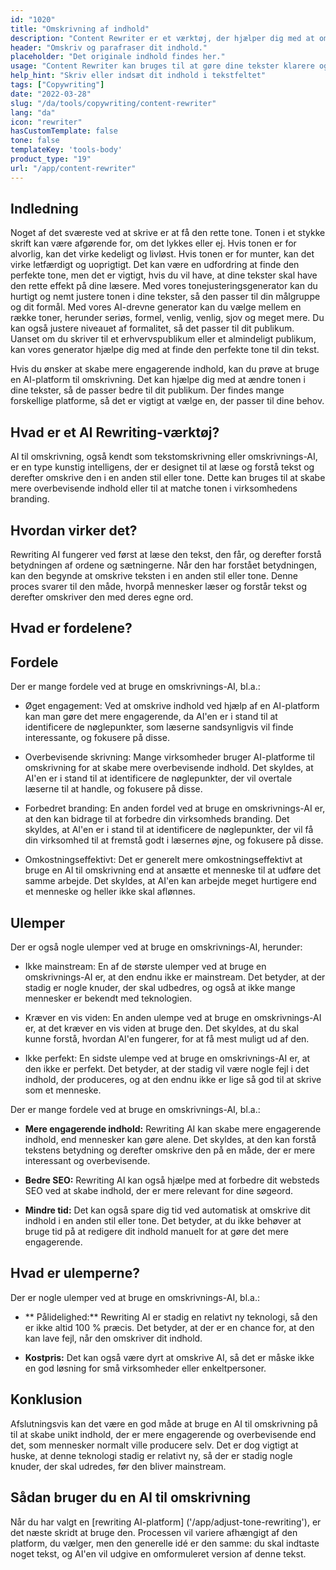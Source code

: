 ```yaml
---
id: "1020"
title: "Omskrivning af indhold"
description: "Content Rewriter er et værktøj, der hjælper dig med at omskrive og parafrasere dit indhold. Det bruges ofte til at forbedre klarheden i din tekst eller til at gøre din tekst mere unik. Content Rewriter kan også hjælpe dig med at forbedre din SEO ved at omskrive dit indhold, så det indeholder dine målnøgleord."
header: "Omskriv og parafraser dit indhold."
placeholder: "Det originale indhold findes her."
usage: "Content Rewriter kan bruges til at gøre dine tekster klarere og mere unikke eller til at forbedre din tekst. Det kan også hjælpe dig med at forbedre din SEO ved at omskrive dit indhold, så det indeholder dine målnøgleord."
help_hint: "Skriv eller indsæt dit indhold i tekstfeltet"
tags: ["Copywriting"]
date: "2022-03-28"
slug: "/da/tools/copywriting/content-rewriter"
lang: "da"
icon: "rewriter"
hasCustomTemplate: false
tone: false
templateKey: 'tools-body'
product_type: "19"
url: "/app/content-rewriter"
---
```


## Indledning

Noget af det sværeste ved at skrive er at få den rette tone. Tonen i et stykke skrift kan være afgørende for, om det lykkes eller ej. Hvis tonen er for alvorlig, kan det virke kedeligt og livløst. Hvis tonen er for munter, kan det virke letfærdigt og uoprigtigt. Det kan være en udfordring at finde den perfekte tone, men det er vigtigt, hvis du vil have, at dine tekster skal have den rette effekt på dine læsere. Med vores tonejusteringsgenerator kan du hurtigt og nemt justere tonen i dine tekster, så den passer til din målgruppe og dit formål. Med vores AI-drevne generator kan du vælge mellem en række toner, herunder seriøs, formel, venlig, venlig, sjov og meget mere. Du kan også justere niveauet af formalitet, så det passer til dit publikum. Uanset om du skriver til et erhvervspublikum eller et almindeligt publikum, kan vores generator hjælpe dig med at finde den perfekte tone til din tekst.

Hvis du ønsker at skabe mere engagerende indhold, kan du prøve at bruge en AI-platform til omskrivning. Det kan hjælpe dig med at ændre tonen i dine tekster, så de passer bedre til dit publikum. Der findes mange forskellige platforme, så det er vigtigt at vælge en, der passer til dine behov.

## Hvad er et AI Rewriting-værktøj?

AI til omskrivning, også kendt som tekstomskrivning eller omskrivnings-AI, er en type kunstig intelligens, der er designet til at læse og forstå tekst og derefter omskrive den i en anden stil eller tone. Dette kan bruges til at skabe mere overbevisende indhold eller til at matche tonen i virksomhedens branding.

## Hvordan virker det?

Rewriting AI fungerer ved først at læse den tekst, den får, og derefter forstå betydningen af ordene og sætningerne. Når den har forstået betydningen, kan den begynde at omskrive teksten i en anden stil eller tone. Denne proces svarer til den måde, hvorpå mennesker læser og forstår tekst og derefter omskriver den med deres egne ord.

## Hvad er fordelene?

## Fordele

Der er mange fordele ved at bruge en omskrivnings-AI, bl.a.:

- Øget engagement: Ved at omskrive indhold ved hjælp af en AI-platform kan man gøre det mere engagerende, da AI'en er i stand til at identificere de nøglepunkter, som læserne sandsynligvis vil finde interessante, og fokusere på disse.

- Overbevisende skrivning: Mange virksomheder bruger AI-platforme til omskrivning for at skabe mere overbevisende indhold. Det skyldes, at AI'en er i stand til at identificere de nøglepunkter, der vil overtale læserne til at handle, og fokusere på disse.

- Forbedret branding: En anden fordel ved at bruge en omskrivnings-AI er, at den kan bidrage til at forbedre din virksomheds branding. Det skyldes, at AI'en er i stand til at identificere de nøglepunkter, der vil få din virksomhed til at fremstå godt i læsernes øjne, og fokusere på disse.

- Omkostningseffektivt: Det er generelt mere omkostningseffektivt at bruge en AI til omskrivning end at ansætte et menneske til at udføre det samme arbejde. Det skyldes, at AI'en kan arbejde meget hurtigere end et menneske og heller ikke skal aflønnes.

## Ulemper

Der er også nogle ulemper ved at bruge en omskrivnings-AI, herunder:

- Ikke mainstream: En af de største ulemper ved at bruge en omskrivnings-AI er, at den endnu ikke er mainstream. Det betyder, at der stadig er nogle knuder, der skal udbedres, og også at ikke mange mennesker er bekendt med teknologien.

- Kræver en vis viden: En anden ulempe ved at bruge en omskrivnings-AI er, at det kræver en vis viden at bruge den. Det skyldes, at du skal kunne forstå, hvordan AI'en fungerer, for at få mest muligt ud af den.

- Ikke perfekt: En sidste ulempe ved at bruge en omskrivnings-AI er, at den ikke er perfekt. Det betyder, at der stadig vil være nogle fejl i det indhold, der produceres, og at den endnu ikke er lige så god til at skrive som et menneske.

Der er mange fordele ved at bruge en omskrivnings-AI, bl.a.:

- **Mere engagerende indhold:** Rewriting AI kan skabe mere engagerende indhold, end mennesker kan gøre alene. Det skyldes, at den kan forstå tekstens betydning og derefter omskrive den på en måde, der er mere interessant og overbevisende.

- **Bedre SEO:** Rewriting AI kan også hjælpe med at forbedre dit websteds SEO ved at skabe indhold, der er mere relevant for dine søgeord.

- **Mindre tid:** Det kan også spare dig tid ved automatisk at omskrive dit indhold i en anden stil eller tone. Det betyder, at du ikke behøver at bruge tid på at redigere dit indhold manuelt for at gøre det mere engagerende.

## Hvad er ulemperne?

Der er nogle ulemper ved at bruge en omskrivnings-AI, bl.a.:

- ** Pålidelighed:** Rewriting AI er stadig en relativt ny teknologi, så den er ikke altid 100 % præcis. Det betyder, at der er en chance for, at den kan lave fejl, når den omskriver dit indhold.

- **Kostpris:** Det kan også være dyrt at omskrive AI, så det er måske ikke en god løsning for små virksomheder eller enkeltpersoner.

## Konklusion

Afslutningsvis kan det være en god måde at bruge en AI til omskrivning på til at skabe unikt indhold, der er mere engagerende og overbevisende end det, som mennesker normalt ville producere selv. Det er dog vigtigt at huske, at denne teknologi stadig er relativt ny, så der er stadig nogle knuder, der skal udredes, før den bliver mainstream.

## Sådan bruger du en AI til omskrivning

Når du har valgt en [rewriting AI-platform] ('/app/adjust-tone-rewriting'), er det næste skridt at bruge den. Processen vil variere afhængigt af den platform, du vælger, men den generelle idé er den samme: du skal indtaste noget tekst, og AI'en vil udgive en omformuleret version af denne tekst.
